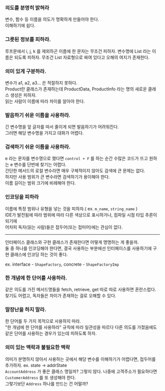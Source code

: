### 의도를 분명히 밝혀라
변수, 함수 등 이름을 의도가 명확하게 만들어야 한다.  
이해하기에 쉽다.  

### 그릇된 정보를 피하라.
루프문에서 i, j, k 를 제외하곤 이름에 한 문자는 무조건 피하자.
변수명에 List 라는 이름은 되도록 피하자. 무조건 List 자료형으로 짜여 있다고 오해의 여지가 존재한다.

### 의미 있게 구분하라.
변수가 a1, a2, a3... 은 적절하지 못하다.  
Product란 클래스가 존재하는데 ProductData, ProductInfo 라는 명의 새로운 클래스 생성은 피하자.  
읽는 사람이 이름에 따라 차이를 알아야 한다.

### 발음하기 쉬운 이름을 사용하라.
긴 변수명을 앞 글자를 따서 줄이게 되면 발음하기가 어려워진다.  
그러면 해당 변수명을 가지고 대화가 어렵다.

### 검색하기 쉬운 이름을 사용하라.
e 라는 문자를 변수명으로 했다면 `control + F` 를 하는 순간 수많은 코드가 뜨고 원하는 e 변수를 단번에 찾기는 어렵다.  
간단한 메서드의 로컬 변수라면 매우 구체적이지 않아도 검색에 큰 문제는 없다.  
하지만 사용 범위가 큰 변수라면 검색하기가 용이해야 한다.  
이름 길이는 범위 크기에 비례해야 한다.  


### 인코딩을 피하라
이름에 특정 범위나 유형을 넣는 것을 피하자.( ex. `m_name`, `string_name` )  
IDE가 발전됨에 따라 범위에 따라 다른 색상으로 표시하거나, 컴파일 시점 타입 추론이 되기에  
어차피 독자(읽는 사람)들은 접두어(또는 접미어)에는 관심이 없다.  

--- 
인터페이스 클래스와 구현 클래스가 존재한다면 어떻게 명명하는 게 좋을까.  
둘 중 하나를 인코딩해야 한다면, 결국 사용하는 부분에선 인터페이스를 사용하기에 
구현 클래스에 인코딩 하는 것이 좋다.  

ex. interface - `ShapeFactory`, concrete - `ShapeFactoryImp`

### 한 개념에 한 단어를 사용하라.
같은 의도를 가진 메서드명들을 fetch, retrieve, get 따로 따로 사용하면 혼란스럽다.  
찾기도 어렵고, 독자들은 차이가 존재하는 걸로 오해할 수 있다.  

### 말장난을 하지 말라.
한 단어를 두 가지 목적으로 사용하지 마라.  
"한 개념에 한 단어를 사용하라" 규칙에 따라 일관성을 따르다 다른 의도를 가졌음에도 같은 단어를 사용하는 경우가 있는데 피하도록 하자.  

### 의미 있는 맥락과 불필요한 맥락
의미가 분명하지 않아서 사용하는 곳에서 해당 변수를 이해하기가 어렵다면, 접두어를 추가하자. ex. state -> addrState  
`AccountAddress` 가 좋은 클래스 명일까? 그렇지 않다. 나중에 고객주소가 필요하다면 `CustomerAddress` 를 또 생성해야 한다.  
그렇기보단 `Address` 하나를 만드는 건 어떨까?
